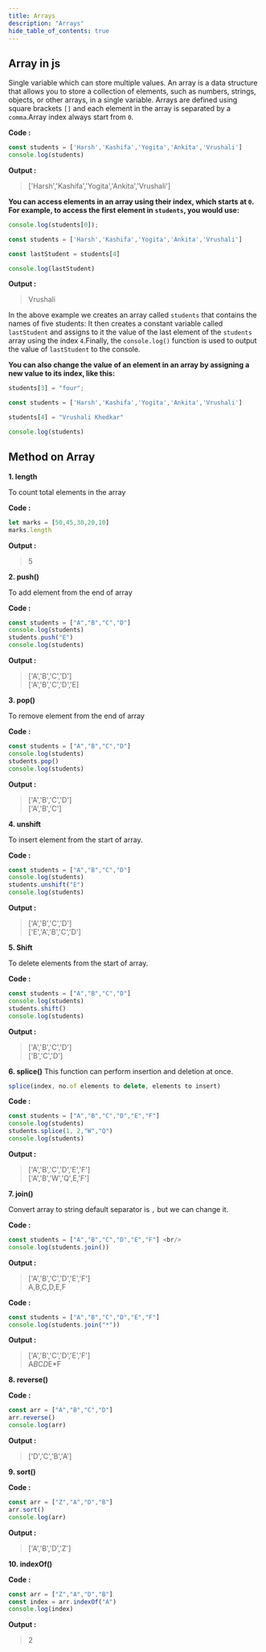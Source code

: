 ```yaml
---
title: Arrays
description: "Arrays"
hide_table_of_contents: true
---
```


## Array in js

Single variable which can store multiple values. An array is a data structure that allows you to store a collection of elements, such as numbers, strings, objects, or other arrays, in a single variable. Arrays are defined using square brackets `[]` and each element in the array is separated by a `comma`.Array index always start from `0`.

**Code :**

```js
const students = ['Harsh','Kashifa','Yogita','Ankita','Vrushali']
console.log(students)
```

**Output :**
> ['Harsh','Kashifa','Yogita','Ankita','Vrushali']

**You can access elements in an array using their index, which starts at `0`. For example, to access the first element in `students`, you would use:**

```js 
console.log(students[0]);
```

```js
const students = ['Harsh','Kashifa','Yogita','Ankita','Vrushali']

const lastStudent = students[4]

console.log(lastStudent)
```

**Output :**

> Vrushali

In the above example we creates an array called `students` that contains the names of five students:
It then creates a constant variable called `lastStudent` and assigns to it the value of the last element of the `students` array using the index `4`.Finally, the `console.log()` function is used to output the value of `lastStudent` to the console.

**You can also change the value of an element in an array by assigning a new value to its index, like this:**

```js
students[3] = "four";
```

```js
const students = ['Harsh','Kashifa','Yogita','Ankita','Vrushali']

students[4] = "Vrushali Khedkar"

console.log(students)
```

## Method on Array

**1. length**

To count total elements in the array 

**Code :**

```js
let marks = [50,45,30,20,10]
marks.length
```

**Output :**

>5

**2. push()**

To add element from the end of array

**Code :**

```js
const students = ["A","B","C","D"]
console.log(students)
students.push("E")
console.log(students)
```

**Output :**

>['A','B','C','D'] <br/>
>['A','B','C','D','E]

**3. pop()**

To remove element from the end of array

**Code :**

```js
const students = ["A","B","C","D"]
console.log(students)
students.pop()
console.log(students)
```

**Output :**

>['A','B','C','D'] <br/>
>['A','B','C']

**4. unshift**

To insert element from the start of array.

**Code :**

```js
const students = ["A","B","C","D"]
console.log(students)
students.unshift("E")
console.log(students)
```

**Output :**

>['A','B','C','D'] <br/>
>['E','A','B','C','D']

**5. Shift**

To delete elements from the start of array.

**Code :**

```js
const students = ["A","B","C","D"]
console.log(students)
students.shift()
console.log(students)
```

**Output :**

>['A','B','C','D'] <br/>
>['B','C','D']

**6. splice()**
This function can perform insertion and deletion at once.

```js
splice(index, no.of elements to delete, elements to insert)
```

**Code :**

```js
const students = ["A","B","C","D","E","F"]
console.log(students)
students.splice(1, 2,"W","Q")
console.log(students)
```

**Output :**

>['A','B','C','D','E','F'] <br/>
>['A','B','W','Q',E,'F']

**7. join()**

Convert array to string default separator is `,` but we can change it. 

**Code :**

```js
const students = ["A","B","C","D","E","F"] <br/>
console.log(students.join())
```

**Output :**

>['A','B','C','D','E','F'] <br/>
>A,B,C,D,E,F

**Code :**

```js
const students = ["A","B","C","D","E","F"]
console.log(students.join("*"))
```

**Output :**

>['A','B','C','D','E','F'] <br/>
>A*B*C*D*E*F

**8. reverse()**

**Code :**

```js
const arr = ["A","B","C","D"]
arr.reverse()
console.log(arr)
```

**Output :**

>['D','C','B','A']


**9. sort()**

**Code :**

```js
const arr = ["Z","A","D","B"]
arr.sort()
console.log(arr)
```

**Output :**

>['A','B','D','Z']

**10. indexOf()**

**Code :**

```js
const arr = ["Z","A","D","B"]
const index = arr.indexOf("A")
console.log(index)
```

**Output :**

>2